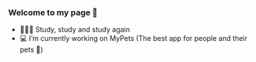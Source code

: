 ### Welcome to my page 👋

- 🙇🏻‍♂️ Study, study and study again
- 💻 I’m currently working on MyPets (The best app for people and their pets 🐶)

<!--
**AhmerovDmitry/AhmerovDmitry** is a ✨ _special_ ✨ repository because its `README.md` (this file) appears on your GitHub profile.

Here are some ideas to get you started:

- 🔭 I’m currently working on ...
- 🌱 I’m currently learning ...
- 👯 I’m looking to collaborate on ...
- 🤔 I’m looking for help with ...
- 💬 Ask me about ...
- 📫 How to reach me: ...
- 😄 Pronouns: ...
- ⚡ Fun fact: ...
- 🙇🏻‍♂️ Study, study and study again
- 💻 I’m currently working on MyPets (The best app for people and their pets 🐶)
-->
